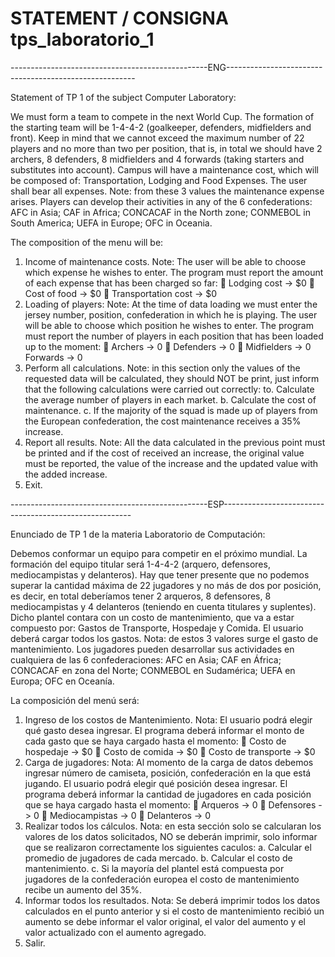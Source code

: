 #  STATEMENT / CONSIGNA tps_laboratorio_1
-------------------------------------------------ENG-------------------------------------------------------

Statement of TP 1 of the subject Computer Laboratory:

We must form a team to compete in the next World Cup.
The formation of the starting team will be 1-4-4-2 (goalkeeper, defenders, midfielders and
front).
Keep in mind that we cannot exceed the maximum number of 22 players and
no more than two per position, that is, in total we should have 2 archers, 8 defenders,
8 midfielders and 4 forwards (taking starters and substitutes into account).
Campus will have a maintenance cost, which will be composed of:
Transportation, Lodging and Food Expenses. The user shall bear all expenses.
Note: from these 3 values the maintenance expense arises.
Players can develop their activities in any of the 6 confederations:
AFC in Asia; CAF in Africa; CONCACAF in the North zone; CONMEBOL in South America;
UEFA in Europe; OFC in Oceania.

The composition of the menu will be:
1. Income of maintenance costs.
Note: The user will be able to choose which expense he wishes to enter.
The program must report the amount of each expense that has been charged so far:  Lodging cost -> $0
 Cost of food -> $0
 Transportation cost -> $0
2. Loading of players:
Note: At the time of data loading we must enter the jersey number, position,
confederation in which he is playing.
The user will be able to choose which position he wishes to enter.
The program must report the number of players in each position that has been loaded up to
the moment:
 Archers -> 0
 Defenders -> 0
 Midfielders -> 0
Forwards -> 0
3. Perform all calculations.
Note: in this section only the values of the requested data will be calculated, they should NOT be
print, just inform that the following calculations were carried out correctly:
to. Calculate the average number of players in each market.
b. Calculate the cost of maintenance.
c. If the majority of the squad is made up of players from the European confederation, the cost
maintenance receives a 35% increase.
4. Report all results.
Note: All the data calculated in the previous point must be printed and if the cost of
received an increase, the original value must be reported, the value of the increase
and the updated value with the added increase.
5. Exit.

-------------------------------------------------ESP-------------------------------------------------------

Enunciado de TP 1 de la materia Laboratorio de Computación:

Debemos conformar un equipo para competir en el próximo mundial.
La formación del equipo titular será 1-4-4-2 (arquero, defensores, mediocampistas y
delanteros).
Hay que tener presente que no podemos superar la cantidad máxima de 22 jugadores y
no más de dos por posición, es decir, en total deberíamos tener 2 arqueros, 8 defensores,
8 mediocampistas y 4 delanteros (teniendo en cuenta titulares y suplentes).
Dicho plantel contara con un costo de mantenimiento, que va a estar compuesto por:
Gastos de Transporte, Hospedaje y Comida. El usuario deberá cargar todos los gastos.
Nota: de estos 3 valores surge el gasto de mantenimiento.
Los jugadores pueden desarrollar sus actividades en cualquiera de las 6 confederaciones:
AFC en Asia; CAF en África; CONCACAF en zona del Norte; CONMEBOL en Sudamérica;
UEFA en Europa; OFC en Oceanía.

La composición del menú será:
1. Ingreso de los costos de Mantenimiento.
Nota: El usuario podrá elegir qué gasto desea ingresar.
El programa deberá informar el monto de cada gasto que se haya cargado hasta el momento:  Costo de hospedaje -> $0
 Costo de comida -> $0
 Costo de transporte -> $0
2. Carga de jugadores:
Nota: Al momento de la carga de datos debemos ingresar número de camiseta, posición,
confederación en la que está jugando.
El usuario podrá elegir qué posición desea ingresar.
El programa deberá informar la cantidad de jugadores en cada posición que se haya cargado hasta
el momento:
 Arqueros -> 0
 Defensores -> 0
 Mediocampistas -> 0
 Delanteros -> 0
3. Realizar todos los cálculos.
Nota: en esta sección solo se calcularan los valores de los datos solicitados, NO se deberán
imprimir, solo informar que se realizaron correctamente los siguientes caculos:
a. Calcular el promedio de jugadores de cada mercado.
b. Calcular el costo de mantenimiento.
c. Si la mayoría del plantel está compuesta por jugadores de la confederación europea el costo
de mantenimiento recibe un aumento del 35%.
4. Informar todos los resultados.
Nota: Se deberá imprimir todos los datos calculados en el punto anterior y si el costo de
mantenimiento recibió un aumento se debe informar el valor original, el valor del aumento
y el valor actualizado con el aumento agregado.
5. Salir.
